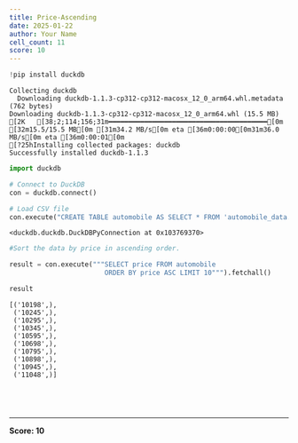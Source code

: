 ```yaml
---
title: Price-Ascending
date: 2025-01-22
author: Your Name
cell_count: 11
score: 10
---
```


```python
!pip install duckdb
```

    Collecting duckdb
      Downloading duckdb-1.1.3-cp312-cp312-macosx_12_0_arm64.whl.metadata (762 bytes)
    Downloading duckdb-1.1.3-cp312-cp312-macosx_12_0_arm64.whl (15.5 MB)
    [2K   [38;2;114;156;31m━━━━━━━━━━━━━━━━━━━━━━━━━━━━━━━━━━━━━━━━[0m [32m15.5/15.5 MB[0m [31m34.2 MB/s[0m eta [36m0:00:00[0m31m36.0 MB/s[0m eta [36m0:00:01[0m
    [?25hInstalling collected packages: duckdb
    Successfully installed duckdb-1.1.3



```python
import duckdb
```


```python
# Connect to DuckDB
con = duckdb.connect()

```


```python
# Load CSV file
con.execute("CREATE TABLE automobile AS SELECT * FROM 'automobile_data.csv'")

```




    <duckdb.duckdb.DuckDBPyConnection at 0x103769370>




```python
#Sort the data by price in ascending order.
```


```python
result = con.execute("""SELECT price FROM automobile 
                        ORDER BY price ASC LIMIT 10""").fetchall()
```


```python
result
```




    [('10198',),
     ('10245',),
     ('10295',),
     ('10345',),
     ('10595',),
     ('10698',),
     ('10795',),
     ('10898',),
     ('10945',),
     ('11048',)]




```python


```


```python

```


```python

```


```python

```


---
**Score: 10**
